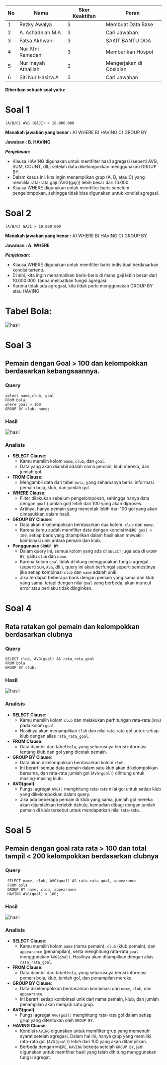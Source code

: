 
| No  | Nama                 | Skor Keaktifan | Peran                   |
| --- | -------------------- | -------------- | ----------------------- |
| 1   | Rezky Awalya         | 3              | Membuat Data Base       |
| 2   | A. Ashadelah M.A     | 3              | Cari Jawaban            |
| 3   | Fatsa Akhwani        | 3              | SAKIT BANTU DOA         |
| 4   | Nur Afni Ramadani    | 3              | Memberikan Hospot       |
| 5   | Nur Inayah Athaillah | 3              | Mengerjakan di Obsidian |
| 6   | Siti Nur Hasiza.A    | 3              | Cari Jawaban            |

**Diberikan sebuah soal yaitu:**
#  Soal 1
```MYSQL
(A/B/C) AVG (GAJI) > 10.000.000
```
**Manakah jawaban yang benar :**
A) WHERE 
B) HAVING
C) GROUP BY 

**Jawaban : B. HAVING**

***Penjelasan:***
* Klausa HAVING digunakan untuk memfilter hasil agregasi (seperti AVG, SUM, COUNT, dll.) setelah data dikelompokkan menggunakan GROUP BY. 
* Dalam kasus ini, kita ingin menampilkan grup (A, B, atau C) yang memiliki rata-rata gaji (AVG(gaji)) lebih besar dari 10.000. 
* Klausa WHERE digunakan untuk memfilter baris sebelum pengelompokan, sehingga tidak bisa digunakan untuk kondisi agregasi.

#  Soal 2
```MYSQL
(A/B/C) GAJI > 10.000.000
```
**Manakah jawaban yang benar :**
A) WHERE 
B) HAVING
C) GROUP BY 

**Jawaban : A. WHERE**

***Penjelasan:***
*  Klausa WHERE digunakan untuk memfilter baris individual berdasarkan kondisi tertentu.
*  Di sini, kita ingin menampilkan baris-baris di mana gaji lebih besar dari 10.000.000, tanpa melibatkan fungsi agregasi. 
*  Karena tidak ada agregasi, kita tidak perlu menggunakan GROUP BY atau HAVING.

# **Tabel Bola:**
![hasil](asett/prk21.jpg)

# Soal 3
## Pemain dengan Goal > 100 dan kelompokkan berdasarkan kebangsaannya.

### Query 
```mysql
select name,club, goal
FROM bola
where goal > 100
GROUP BY club, name;
```

### Hasil

![hasil](asett/prk22.jpg)

### Analisis
- **SELECT Clause**:
    - Kamu memilih kolom `name`, `club`, dan `goal`.
    - Data yang akan diambil adalah nama pemain, klub mereka, dan jumlah gol.
- **FROM Clause**:
    - Mengambil data dari tabel `bola`, yang seharusnya berisi informasi pemain bola, klub, dan jumlah gol.
- **WHERE Clause**:
    - Filter dilakukan sebelum pengelompokan, sehingga hanya data dengan `goal` (jumlah gol) lebih dari 100 yang akan diproses.
    - Artinya, hanya pemain yang mencetak lebih dari 100 gol yang akan dimasukkan dalam hasil.
- **GROUP BY Clause**:
    - Data akan dikelompokkan berdasarkan dua kolom: `club` dan `name`.
    - Karena kamu sudah memfilter data dengan kondisi `WHERE goal > 100`, setiap baris yang ditampilkan dalam hasil akan mewakili kombinasi unik antara pemain dan klub.
- **Penggunaan `GROUP BY`**:
    - Dalam query ini, semua kolom yang ada di `SELECT` juga ada di `GROUP BY`, yaitu `club` dan `name`.
    - Karena kolom `goal` tidak dihitung menggunakan fungsi agregat (seperti `SUM`, `AVG`, dll.), query ini akan berfungsi seperti semestinya jika setiap kombinasi `club` dan `name` adalah unik.
    - Jika terdapat beberapa baris dengan pemain yang sama dan klub yang sama, tetapi dengan nilai `goal` yang berbeda, akan muncul error atau perilaku tidak diinginkan.

# Soal 4
## Rata ratakan gol pemain dan kelompokkan berdasarkan clubnya

### Query
```mysql
SELECT club, AVG(goal) AS rata_rata_goal
FROM bola
GROUP BY club;
```

### Hasil

![hasil](asett/prk23.jpg)
### Analisis
- **SELECT Clause**:
    - Kamu memilih kolom `club` dan melakukan perhitungan rata-rata (`AVG`) pada kolom `goal`
    - Hasilnya akan menampilkan `club` dan nilai rata-rata gol untuk setiap klub dengan alias `rata_rata_goal`.
- **FROM Clause**:
    - Data diambil dari tabel `bola`, yang seharusnya berisi informasi tentang klub dan gol yang dicetak pemain.
- **GROUP BY Clause**:
    - Data akan dikelompokkan berdasarkan kolom `club`.
    - Ini berarti semua data pemain dalam satu klub akan dikelompokkan bersama, dan rata-rata jumlah gol (`AVG(goal)`) dihitung untuk masing-masing klub.
- **AVG(goal)**:
    - Fungsi agregat `AVG()` menghitung rata-rata nilai gol untuk setiap klub yang dikelompokkan dalam query.
    - Jika ada beberapa pemain di klub yang sama, jumlah gol mereka akan dijumlahkan terlebih dahulu, kemudian dibagi dengan jumlah pemain di klub tersebut untuk mendapatkan nilai rata-rata.

# Soal 5
## Pemain dengan goal rata rata > 100  dan total tampil < 200 kelompokkan berdasarkan clubnya 

### Query
```mysql
 SELECT name, club, AVG(goal) AS rata_rata_goal, appearance
 FROM bola
 GROUP BY name, club, appearance
 HAVING AVG(goal) > 100;
```
### Hasil

![hasil](asett/prk24.jpg)
### Analisis
- **SELECT Clause**:
    - Kamu memilih kolom `name` (nama pemain), `club` (klub pemain), dan `appearance` (penampilan), serta menghitung rata-rata `goal` menggunakan `AVG(goal)`. Hasilnya akan ditampilkan dengan alias `rata_rata_goal`.
- **FROM Clause**:
    - Data diambil dari tabel `bola`, yang seharusnya berisi informasi pemain bola, klub, jumlah gol, dan penampilan mereka.
- **GROUP BY Clause**:
    - Data dikelompokkan berdasarkan kombinasi dari `name`, `club`, dan `appearance`.
    - Ini berarti setiap kombinasi unik dari nama pemain, klub, dan jumlah penampilan akan menjadi satu grup.
- **AVG(goal)**:
    - Fungsi agregat `AVG(goal)` menghitung rata-rata gol dalam setiap grup yang ditentukan oleh `GROUP BY`.
- **HAVING Clause**:
    - Kondisi `HAVING` digunakan untuk memfilter grup yang memenuhi syarat setelah agregasi. Dalam hal ini, hanya grup yang memiliki rata-rata gol (`AVG(goal)`) lebih dari 100 yang akan ditampilkan.
    - Berbeda dengan `WHERE`, `HAVING` bekerja setelah `GROUP BY`, jadi digunakan untuk memfilter hasil yang telah dihitung menggunakan fungsi agregat.